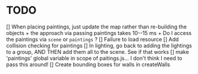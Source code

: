 # TODO

[] When placing paintings, just update the map rather than re-building the objects
    + the approach via passing paintings takes 10--15 ms
    + Do I access the paintings via `scene` or `paintings` ?
[] Failure to load resource
[] Add collision checking for paintings
[] In lighting, go back to adding the lightings to a group, AND THEN add them all to the scene. See if that works
[] make 'paintings' global variable in scope of paitings.js... I don't think I need to pass this around!
[] Create bounding boxes for walls in createWalls